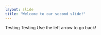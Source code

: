 ```yaml
---
layout: slide
title: "Welcome to our second slide!"
---
```

Testing Testing
Use the left arrow to go back!
